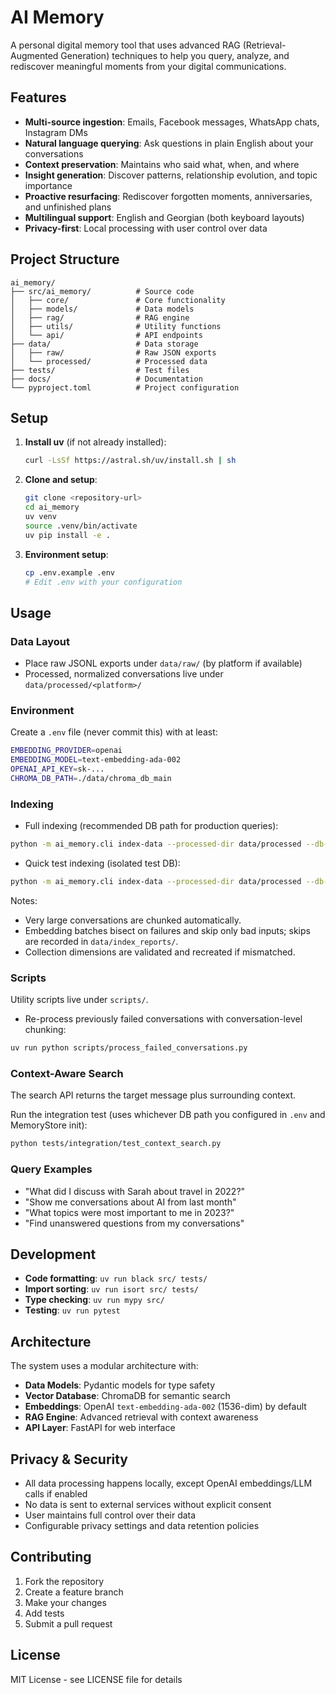 # AI Memory

A personal digital memory tool that uses advanced RAG (Retrieval-Augmented Generation) techniques to help you query, analyze, and rediscover meaningful moments from your digital communications.

## Features

- **Multi-source ingestion**: Emails, Facebook messages, WhatsApp chats, Instagram DMs
- **Natural language querying**: Ask questions in plain English about your conversations
- **Context preservation**: Maintains who said what, when, and where
- **Insight generation**: Discover patterns, relationship evolution, and topic importance
- **Proactive resurfacing**: Rediscover forgotten moments, anniversaries, and unfinished plans
- **Multilingual support**: English and Georgian (both keyboard layouts)
- **Privacy-first**: Local processing with user control over data

## Project Structure

```
ai_memory/
├── src/ai_memory/          # Source code
│   ├── core/               # Core functionality
│   ├── models/             # Data models
│   ├── rag/                # RAG engine
│   ├── utils/              # Utility functions
│   └── api/                # API endpoints
├── data/                   # Data storage
│   ├── raw/                # Raw JSON exports
│   └── processed/          # Processed data
├── tests/                  # Test files
├── docs/                   # Documentation
└── pyproject.toml          # Project configuration
```

## Setup

1. **Install uv** (if not already installed):
   ```bash
   curl -LsSf https://astral.sh/uv/install.sh | sh
   ```

2. **Clone and setup**:
   ```bash
   git clone <repository-url>
   cd ai_memory
   uv venv
   source .venv/bin/activate
   uv pip install -e .
   ```

3. **Environment setup**:
   ```bash
   cp .env.example .env
   # Edit .env with your configuration
   ```

## Usage

### Data Layout
- Place raw JSONL exports under `data/raw/` (by platform if available)
- Processed, normalized conversations live under `data/processed/<platform>/`

### Environment
Create a `.env` file (never commit this) with at least:
```bash
EMBEDDING_PROVIDER=openai
EMBEDDING_MODEL=text-embedding-ada-002
OPENAI_API_KEY=sk-...
CHROMA_DB_PATH=./data/chroma_db_main
```

### Indexing
- Full indexing (recommended DB path for production queries):
```bash
python -m ai_memory.cli index-data --processed-dir data/processed --db-path data/chroma_db_main --batch-size 200
```

- Quick test indexing (isolated test DB):
```bash
python -m ai_memory.cli index-data --processed-dir data/processed --db-path data/chroma_db_test --sample-size 2 --batch-size 50
```

Notes:
- Very large conversations are chunked automatically.
- Embedding batches bisect on failures and skip only bad inputs; skips are recorded in `data/index_reports/`.
- Collection dimensions are validated and recreated if mismatched.

### Scripts
Utility scripts live under `scripts/`.

- Re-process previously failed conversations with conversation-level chunking:
```bash
uv run python scripts/process_failed_conversations.py
```

### Context-Aware Search
The search API returns the target message plus surrounding context.

Run the integration test (uses whichever DB path you configured in `.env` and MemoryStore init):
```bash
python tests/integration/test_context_search.py
```

### Query Examples
- "What did I discuss with Sarah about travel in 2022?"
- "Show me conversations about AI from last month"
- "What topics were most important to me in 2023?"
- "Find unanswered questions from my conversations"

## Development

- **Code formatting**: `uv run black src/ tests/`
- **Import sorting**: `uv run isort src/ tests/`
- **Type checking**: `uv run mypy src/`
- **Testing**: `uv run pytest`

## Architecture

The system uses a modular architecture with:
- **Data Models**: Pydantic models for type safety
- **Vector Database**: ChromaDB for semantic search
- **Embeddings**: OpenAI `text-embedding-ada-002` (1536-dim) by default
- **RAG Engine**: Advanced retrieval with context awareness
- **API Layer**: FastAPI for web interface

## Privacy & Security

- All data processing happens locally, except OpenAI embeddings/LLM calls if enabled
- No data is sent to external services without explicit consent
- User maintains full control over their data
- Configurable privacy settings and data retention policies

## Contributing

1. Fork the repository
2. Create a feature branch
3. Make your changes
4. Add tests
5. Submit a pull request

## License

MIT License - see LICENSE file for details
